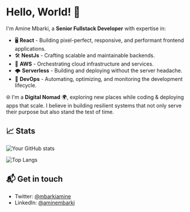 # Hello, World! 👋

I'm Amine Mbarki, a **Senior Fullstack Developer** with expertise in:
- 🖥️ **React** - Building pixel-perfect, responsive, and performant frontend applications.
- 🛠️ **NestJs** - Crafting scalable and maintainable backends.
- 🚀 **AWS** - Orchestrating cloud infrastructure and services.
- 🌩️ **Serverless** - Building and deploying without the server headache.
- 🔧 **DevOps** - Automating, optimizing, and monitoring the development lifecycle.
  
🌐 I'm a **Digital Nomad** 🌍, exploring new places while coding & deploying apps that scale. I believe in building resilient systems that not only serve their purpose but also stand the test of time.

## 📈 Stats

![Your GitHub stats](https://github-readme-stats.vercel.app/api?username=aminembarki&show_icons=true&theme=radical)

![Top Langs](https://github-readme-stats.vercel.app/api/top-langs/?username=aminembarki&layout=compact&theme=radical)

## 📬 Get in touch
- Twitter: [@mbarkiamine](https://twitter.com/mbarkiamine)
- LinkedIn: [@aminembarki](https://www.linkedin.com/in/aminembarki/)


